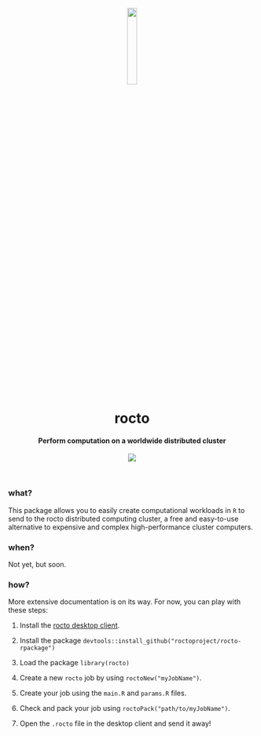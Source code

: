 <p align="center">
  <img src="TBD" width="20%"></img>
  <h1 align="center">rocto</h1>
  <h4 align="center">Perform computation on a worldwide distributed cluster</h4>
  <p align="center">
    <a href="https://travis-ci.org/roctoproject/rocto-rpackage"><img src="https://travis-ci.org/roctoproject/rocto-rpackage.svg?branch=master"></a>
    </a>
  </p>
</p>
<br/>

### what?
This package allows you to easily create computational workloads in `R` to send to the rocto distributed computing cluster, a free and easy-to-use alternative to expensive and complex high-performance cluster computers.

### when?
Not yet, but soon.

### how?
More extensive documentation is on its way. For now, you can play with these steps:

1. Install the [rocto desktop client](https://github.com/roctoproject/rocto-client/releases).

2. Install the package `devtools::install_github("roctoproject/rocto-rpackage")`

3. Load the package `library(rocto)`

4. Create a new `rocto` job by using `roctoNew("myJobName")`.

5. Create your job using the `main.R` and `params.R` files.

6. Check and pack your job using `roctoPack("path/to/myJobName")`.

7. Open the `.rocto` file in the desktop client and send it away!
